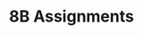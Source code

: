 ---
title: 8B Assignments
layout: assignments
description: >-
  The following links contain assignment descriptions.
intro:
  blurbs:
    - image: /img/illustrations-coffee.svg
      text: >
        Assignment 1
      link: spring-2023/8B-english/assignment1/
      disabled:
    - image: /img/illustrations-coffee-gear.svg
      text: >
        Assignment 2
      link: spring-2023/8B-english/assignment2/
      disabled:
    - image: /img/illustrations-tutorials.svg
      text: >
        Assignment 3
      link: spring-2023/8B-english/assignment3/
      disabled:
    - image: /img/illustrations-meeting-space.svg
      text: >
        Assignment 4
      link: spring-2023/8B-english/assignment4/
      disabled: disabled
---